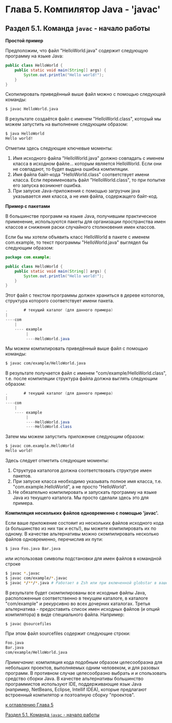 # Глава 5. Компилятор Java - 'javac'

## Раздел 5.1. Команда `javac` - начало работы

**Простой пример**

Предположим, что файл "HelloWorld.java" содержит следующую программу на языке Java:
```java
public class HelloWorld {
    public static void main(String[] args) {
        System.out.println("Hello world!");
    }
}
```

Скопилировать приведённый выше файл можно с помощью следующей команды:

```bash
$ javac HelloWorld.java
```

В результате создаётся файл с именем "HelloWorld.class", который мы можем запустить на выполнение следующим образом:

```bash
$ java HelloWorld
Hello world!
```

Отметим здесь следующие ключевые моменты:
1. Имя исходного файла "HelloWorld.java" должно совпадать с именем класса в исходном файле... которым является HelloWorld. Если они не совпадают, то будет выдана ошибка компиляции.
2. Имя файла байт-кода "HelloWorld.class" соответствует имени класса. Если переименовать файл "HelloWorld.class", то при попытке его запуска возникнет ошибка.
3. При запуске Java-приложения с помощью загрузчик java указывается имя класса, а не имя файла, содержащего байт-код.

**Пример с пакетами**

В большинстве программ на языке Java, получившим практическое применение, используются пакеты для организации пространства имен классов и снижения раски случайного столкновения имен классов.

Если бы мы хотели объявить класс HelloWorld в пакете с именем com.example, то текст программы "HelloWorld.java" выглядел бы следующим образом:

```java
package com.example;

public class HelloWorld {
    public static void main(String[] args) {
        System.out.println("Hello world!");
    }
}
```

Этот файл с текстом программы должен храниться в дереве котологов, структура которого соответствует имени пакета.
```java
.       # текущий каталог (для данного примера)
|
----com
    |
    ---- example
         |
         ----HelloWorld.java
```

Мы можем компилировать приведённый выше файл с помощью команды:
```bash
$ javac com/example/HelloWorld.java
```

В результате получается файл с именем "com/example/HelloWorld.class", т.е. после компиляции структура файла должна выглять следующим образом:

```java
.       # текущий каталог (для данного примера)
|
----com
    |
    ---- example
         |
         ----HelloWorld.java
         ----HelloWorld.class
```

Затем мы можем запустить приложение следующим образом:

```bash
$ javac com.example.HelloWorld
Hello world!
```

Здесь следует отметить следующие моменты:
1. Структура каталогов должна соответствовать структуре имен пакетов.
2. При запуске класса необходимо указывать полное имя класса, т.е. "com.example.HelloWorld", а не просто "HelloWorld".
3. Не обязательно компилировать и запускать программу на языке Java из текущего каталога. Мы просто сделали здесь это для примера.

**Компиляция нескольких файлов одновременно с помощью 'javac'.**

Если ваше приложение состояит из нескольких файлов исходного кода (а большинство из них так и есть!), вы можете компилировать их по одному. В качестве альтернативы можно скомпилировать несколько файлов одновременно, перечислив их пути:

```bash
$ java Foo.java Bar.java
```

или использовав символы подстановки для имен файлов в командной строке

```bash
$ javac *.javac
$ javac com/example/*.javac
$ javac */**/*.java # Работает в Zsh или при включенной globstar в вашей оболочке
```

В результате будет скомпилированы все исходные файлы Java, расположенные соответственно в текущем каталоге, в каталоге "com/example" и рекурсивно во всех дочерних каталогах. Третья альтернатива - предоставить список имен исходных файлов (и опций компилятора) в виде специального файла. Например:

```bash
$ javac @sourcefiles
```

При этом файл sourcefiles содержит следующие строки:

```bash
Foo.java
Bar.java
com/example/HelloWorld.java
```

_Примечание_: компиляция кода подобным образом целесообразна для небольших проектов, выполняемых одним человеком, и для разовых программ. В противном случае целесообразно выбрать и и спользовать средство сборки Java. В качестве альтернативы большинство программистов используют IDE, поддерживающие язык Java (например, NetBeans, Eclipse, Intellif IDEA), которые предлагают встроенный компилятор и поэтоапную сборку "проектов".



[к оглавлению Глава 5](#глава-5-компилятор-java---javac)

[Раздел 5.1. Команда `javac` - начало работы](#раздел-51-команда-javac---начало-работы)